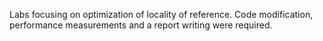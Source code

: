 Labs focusing on optimization of locality of reference. Code modification, performance measurements and a report writing were required.
